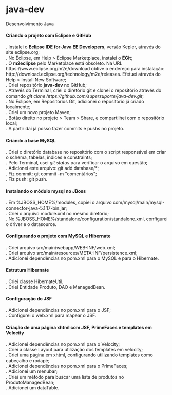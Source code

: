 java-dev
========
Desenvolvimento Java

<h4>Criando o projeto com Eclipse e GitHub</h4>
. Instalei o <b>Eclipse IDE for Java EE Developers</b>, versão Kepler, através do site eclipse.org;<br/>
. No Eclipse, em Help > Eclipse Marketplace, instalei o <b>EGit</b>;<br/>
. O <b>m2eclipse</b> pelo Marketplace está obsoleto. Na URL https://www.eclipse.org/m2e/download obtive o endereço para instalação: http://download.eclipse.org/technology/m2e/releases. Efetuei através do Help > Install New Software;<br/>
. Criei repositório <b>java-dev</b> no GitHub;<br/>
. Através do Terminal, criei o diretório git e clonei o repositório através do comando <i>git clone https://github.com/supersuporte/java-dev.git</i>;<br/>
. No Eclipse, em Repositórios Git, adicionei o repositório já criado localmente;<br/>
. Criei um novo projeto Maven;<br/>
. Botão direito no projeto > Team > Share, e compartilhei com o repositório local;<br/>
. A partir daí já posso fazer commits e pushs no projeto.

<h4>Criando a base MySQL</h4>
. Criei o diretório database no repositório com o script responsável em criar o schema, tabelas, índices e constraints;<br/>
. Pelo Terminal, usei <i>git status</i> para verificar o arquivo em questão;<br/>
. Adicionei este arquivo: git add database/*;<br/>
. Fiz commit: git commit -m "comentários";<br/>
. Fiz push: git push.<br/>

<h4>Instalando o módulo mysql no JBoss</h4>
. Em %JBOSS_HOME%/modules, copiei o arquivo com/mysql/main/mysql-connector-java-5.1.17-bin.jar;<br/>
. Criei o arquivo module.xml no mesmo diretório;<br/>
. No %JBOSS_HOME%/standalone/configuration/standalone.xml, configurei o driver e o datasource.<br/>

<h4>Configurando o projeto com MySQL e Hibernate</h4>
. Criei arquivo src/main/webapp/WEB-INF/web.xml;<br/>
. Criei arquivo src/main/resources/META-INF/persistence.xml;<br/>
. Adicionei dependências no pom.xml para o MySQL e para o Hibernate.<br/>

<h4>Estrutura Hibernate</h4>
. Criei classe HibernateUtil;<br/>
. Criei Entidade Produto, DAO e ManagedBean.<br/>

<h4>Configuração do JSF</h4>
. Adicionei dependências no pom.xml para o JSF;<br/>
. Configurei o web.xml para mapear o JSF.<br/>

<h4>Criação de uma página xhtml com JSF, PrimeFaces e templates em Velocity</h4>
. Adicionei dependências no pom.xml para o Velocity;<br/>
. Criei a classe Layout para utilização dos templates em velocity;<br/>
. Criei uma página em xhtml, configurando utilizando templates como cabeçalho e rodapé;<br/>
. Adicionei dependências no pom.xml para o PrimeFaces;<br/>
. Adicionei um menubar;<br/>
. Criei um método para buscar uma lista de produtos no ProdutoManagedBean;<br/>
. Adicionei um dataTable.<br/>
